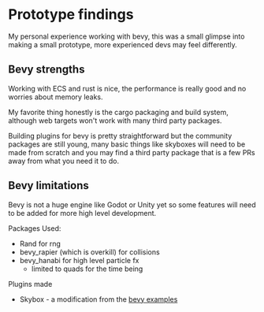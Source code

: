 # Prototype findings
My personal experience working with bevy, this was a small glimpse into making a small prototype, more experienced devs may feel differently.

## Bevy strengths
Working with ECS and rust is nice, the performance is really good and no worries about memory leaks.

My favorite thing honestly is the cargo packaging and build system, although web targets won't work with many third party packages.

Building plugins for bevy is pretty straightforward but the community packages are still young, many basic things like skyboxes will need to be made from scratch and you may find a third party package that is a few PRs away from what you need it to do.

## Bevy limitations

Bevy is not a huge engine like Godot or Unity yet so some features will need to be added for more high level development.

Packages Used:
* Rand for rng
* bevy_rapier (which is overkill) for collisions
* bevy_hanabi for high level particle fx    
    * limited to quads for the time being

Plugins made
* Skybox - a modification from the [bevy examples](https://github.com/bevyengine/bevy/blob/main/examples/3d/skybox.rs)